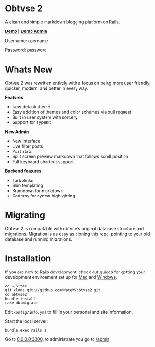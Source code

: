 Obtvse 2
================

A clean and simple markdown blogging platform on Rails.

**[Demo](http://obtvse2.herokuapp.com) | [Demo Admin](http://obtvse2.herokuapp.com/admin)**

Username: username

Password: password


Whats New
=========

Obtvse 2 was rewritten entirely with a focus on being more user friendly, quicker, modern, and better in every way.

**Features**
- New default theme
- Easy addition of themes and color schemes via pull request
- Built in user system with sorcery
- Support for Typekit

**New Admin**
- New interface
- Live filter posts
- Post stats
- Split screen preview markdown that follows scroll position
- Full keyboard shortcut support

**Backend features**
- Turbolinks
- Slim templating
- Kramdown for markdown
- Coderay for syntax highlighting


Migrating
========

Obtvse 2 is compatable with obtvse's original database structure and migrations.  Migration is as easy as cloning this repo, pointing to your old database and running migrations.


Installation
============

If you are new to Rails development, check out guides for getting your development environment set up for [Mac](http://astonj.com/tech/setting-up-a-ruby-dev-enviroment-on-lion/) and [Windows](http://jelaniharris.com/2011/installing-ruby-on-rails-3-in-windows/).

    cd ~/Sites
    git clone git://github.com/NateW/obtvse2.git
    cd obtvse2
    bundle install
    rake db:migrate

Edit `config/info.yml` to fill in your personal and site information.

Start the local server:

    bundle exec rails s

Go to [0.0.0.0:3000](http://0.0.0.0:3000/), to administrate you go to [/admin](http://0.0.0.0:3000/admin)
